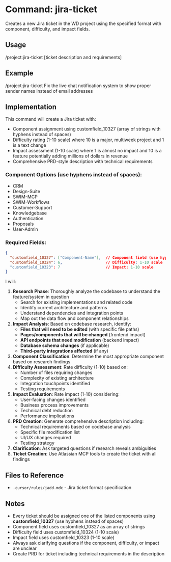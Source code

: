 # Command: jira-ticket

Creates a new Jira ticket in the WD project using the specified format with component, difficulty, and impact fields.

## Usage
/project:jira-ticket [ticket description and requirements]

## Example
/project:jira-ticket Fix the live chat notification system to show proper sender names instead of email addresses

## Implementation

This command will create a Jira ticket with:
- Component assignment using customfield_10327 (array of strings with hyphens instead of spaces)
- Difficulty rating (1-10 scale) where 10 is a major, multiweek project and 1 is a text change
- Impact assessment (1-10 scale) where 1 is almost no impact and 10 is a feature potentially adding millions of dollars in revenue
- Comprehensive PRD-style description with technical requirements

### Component Options (use hyphens instead of spaces):
- CRM
- Design-Suite
- SWIM-MCP
- SWIM-Workflows
- Customer-Support
- Knowledgebase
- Authentication
- Proposals
- User-Admin

### Required Fields:
```json
{
  "customfield_10327": ["Component-Name"],  // Component field (use hyphens)
  "customfield_10324": 6,                   // Difficulty: 1-10 scale
  "customfield_10323": 7                    // Impact: 1-10 scale
}
```

I will:

1. **Research Phase**: Thoroughly analyze the codebase to understand the feature/system in question
   - Search for existing implementations and related code
   - Identify current architecture and patterns
   - Understand dependencies and integration points
   - Map out the data flow and component relationships
2. **Impact Analysis**: Based on codebase research, identify:
   - **Files that will need to be edited** (with specific file paths)
   - **Pages/components that will be changed** (frontend impact)
   - **API endpoints that need modification** (backend impact)
   - **Database schema changes** (if applicable)
   - **Third-party integrations affected** (if any)
3. **Component Classification**: Determine the most appropriate component based on research findings
4. **Difficulty Assessment**: Rate difficulty (1-10) based on:
   - Number of files requiring changes
   - Complexity of existing architecture
   - Integration touchpoints identified
   - Testing requirements
5. **Impact Evaluation**: Rate impact (1-10) considering:
   - User-facing changes identified
   - Business process improvements
   - Technical debt reduction
   - Performance implications
6. **PRD Creation**: Generate comprehensive description including:
   - Technical requirements based on codebase analysis
   - Specific file modification list
   - UI/UX changes required
   - Testing strategy
7. **Clarification**: Ask targeted questions if research reveals ambiguities
8. **Ticket Creation**: Use Atlassian MCP tools to create the ticket with all findings

## Files to Reference
- `.cursor/rules/jadd.mdc` - Jira ticket format specification

## Notes
- Every ticket should be assigned one of the listed components using **customfield_10327** (use hyphens instead of spaces)
- Component field uses customfield_10327 as an array of strings
- Difficulty field uses customfield_10324 (1-10 scale)
- Impact field uses customfield_10323 (1-10 scale)
- Always ask clarifying questions if the component, difficulty, or impact are unclear
- Create PRD for ticket including technical requirements in the description